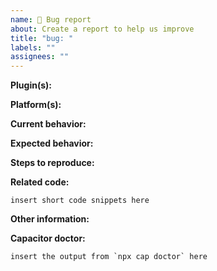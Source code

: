 ```yaml
---
name: 🚨 Bug report
about: Create a report to help us improve
title: "bug: "
labels: ""
assignees: ""
---
```


**Plugin(s):**
<!-- List the plugins and versions that this bug affects. -->



**Platform(s):**
<!-- List the platforms that this bug affects. -->



**Current behavior:**
<!-- Describe how the bug manifests. -->



**Expected behavior:**
<!-- Describe what the behavior would be without the bug. -->



**Steps to reproduce:**
<!-- Please explain the steps required to reproduce the issue. -->



**Related code:**
<!-- Code which helps to reproduce or better understand the issue. -->

```
insert short code snippets here
```

**Other information:**
<!-- List any other information that is relevant to your issue. Device information, stack traces, screenshots, related issues, etc. -->



**Capacitor doctor:**
<!-- Run `npx cap doctor` in a terminal and paste the output below. -->

```
insert the output from `npx cap doctor` here
```

